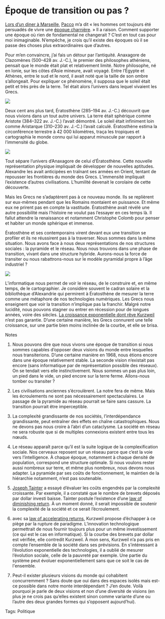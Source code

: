 # Époque de transition ou pas ?

[Lors d’un diner à Marseille](http://tataiza.com/news/chez-etienne-restau-a-marseille), [Pacco](http://www.mae-bd.fr/) m’a dit « les hommes ont toujours été persuadés de vivre une [époque charnière](/2008/01/09/qu%e2%80%99est-ce-qu%e2%80%99une-epoque-de-transition/). » Il a raison. Comment supporter une époque où rien de fondamental ne changerait ? C’est en tout cas pour moi inimaginable. N’empêche, je crois qu’il existe des époques où il se passe des choses plus extraordinaires que d’autres.

Pour m’en convaincre, j’ai fais un détour par l’antiquité. Anaxagore de Clazomènes (500–428 av. J.-C.), le premier des philosophes athéniens, pensait que le monde était plat et relativement limité. Notre philosophe, né en Ionie, sur les côtes d’Asie mineure, avait voyagé. Entre l’Égypte et Athènes, entre le sud et le nord, il avait noté que la taille de son ombre s’allongeait. Pour expliquer ce phénomène, il supposa que le soleil était petit et très près de la terre. Tel était alors l’univers dans lequel vivaient les Grecs.

![](https://tcrouzet.com/images_tc/2008/04/anaxa.gif)

Deux cent ans plus tard, Ératosthène (285–194 av. J.-C.) découvrit que nous vivions dans un tout autre univers. La terre était sphérique comme Aristote (384–322 av. J.-C.) l’avait démontré. Le soleil était infiniment loin comme Aristarque (310–230 av. J.-C.) l’avait calculé. Ératosthène estima la circonférence terrestre à 42 000 kilomètres, traça les tropiques et cartographia le monde connu qui lui apparut minuscule par rapport à l’immensité du globe.

![](https://tcrouzet.com/images_tc/2008/04/beta.gif)

Tout sépare l’univers d’Anaxagore de celui d’Ératosthène. Cette nouvelle représentation physique impliquait de développer de nouvelles aptitudes. Alexandre les avait anticipées en traînant ses armées en Orient, tentant de repousser les frontières du monde des Grecs. L’immensité impliquait l’existence d’autres civilisations. L’humilité devenait le corolaire de cette découverte.

Mais les Grecs ne s’adaptèrent pas à ce nouveau monde. Ils se replièrent sur eux-mêmes pendant que les Romains montaient en puissance. Et même eux ne prirent pas en compte la vastitude. Ératosthène avait révélé une autre possibilité mais l’histoire ne voulut pas l’essayer en ces temps là. Il fallut attendre la renaissance et notamment Christophe Colomb pour penser et habiter un monde sphérique et immense.

Ératosthène et ses contemporains virent devant eux une transition se profiler et ils ne réussirent pas à la traverser. Nous sommes dans la même situation. Nous avons face à nous deux représentations de nos structures sociales : la pyramide et le réseau. Nous nous trouvons dans une phase de transition, vivant dans une structure hybride. Aurons-nous la force de transiter ou nous rabattrons-nous sur le modèle pyramidal propre à l’âge industriel ?

![](https://tcrouzet.com/images_tc/2008/04/network.gif)

L’informatique nous permet de voir le réseau, de le construire et, en même temps, de le cartographier. Je considère souvent le cadran solaire et la bibliothèque d’Alexandrie qui permirent à Ératosthène de mesurer la terre comme une métaphore de nos technologies numériques. Les Grecs nous enseignent que voir la transition n’implique pas la franchir. Malgré notre lucidité, nous pouvons stagner ou entrer en récession pour de longues années, voire des siècles. [La croissance exponentielle dont rêve Kurzweil](/2007/12/13/kurzweil-l%e2%80%99evolution-exponentielle/) n’est pas garantie. D’une certaine manière, les Grecs connurent une telle croissance, sur une partie bien moins inclinée de la courbe, et elle se brisa.

Notes

1. Nous pouvons dire que nous vivons une époque de transition si nous sommes capables d’opposer deux visions du monde entre lesquelles nous transiterions. D’une certaine manière en 1968, nous étions encore dans une époque relativement stable. La seconde vision n’existait pas encore (sans informatique par de représentation possible des réseaux). On se tendait vers elle instinctivement. Nous sommes un pas plus loin, un pied dans le vide, un pied encore sur la terre ferme. Allons-nous tomber ou transiter ?

2. Les civilisations anciennes s’écroulèrent. La notre fera de même. Mais les écroulements ne sont pas nécessairement spectaculaires. Le passage de la pyramide au réseau pourrait se faire sans cassure. La transition pourrait être imperceptible.

3. La complexité grandissante de nos sociétés, l’interdépendance grandissante, peut entraîner des effets en chaîne catastrophiques. Nous ne devons pas nous croire à l’abri d’un cataclysme. La société en réseau ne sera robuste que si de multiples connexions existent entre tous les nœuds.

4. Le réseau apparaît parce qu’il est la suite logique de la complexification sociale. Nos cerveaux reposent sur un réseau parce que c’est la voie vers l’intelligence. À chaque époque, notamment à chaque densité de population, correspond une structure optimale. Si nous voulons rester aussi nombreux sur terre, et même plus nombreux, nous devons nous adapter. La pyramide par ses coûts de fonctionnement, le maintien de la hiérarchie notamment, n’est pas soutenable.

5. [Joseph Tainter](http://en.wikipedia.org/wiki/Joseph_Tainter) a essayé d’évaluer les coûts engendrés par la complexité croissante. Par exemple, il a constaté que le nombre de brevets déposés par dollar investi baisse. Tainter postule l’existence d’une [law of diminishing return](http://en.wikipedia.org/wiki/Diminishing_returns). À un moment donné, il serait impossible de soutenir la complexité de la société et ce serait l’écroulement.

6. avec sa [law of accelerating returns](/2007/12/13/kurzweil-l%e2%80%99evolution-exponentielle/), Kurzweil propose d’échapper à ce piège par la rupture de paradigme. L’innovation technologique permettrait de nous fournir toujours plus pour un même investissement (ce qui est le cas en informatique). Si la courbe des brevets par dollar est vérifiée, elle contredit Kurzweil. À mon sens, Kurzweil n’a pas pris en compte l’ensemble de la société dans ses prévisions. En s’intéressant à l’évolution exponentielle des technologies, il a oublié de mesurer l’évolution sociale, celle de la pauvreté par exemple. Une partie du système peut évoluer exponentiellement sans que ce soit le cas de l'ensemble.

7. Peut-il exister plusieurs visions du monde qui cohabitent concurremment ? Sans doute que oui dans des espaces isolés mais est-ce possible dans notre monte interdépendant ? J’en doute. Voilà pourquoi je parle de deux visions et non d’une diversité de visions (en plus je ne crois pas qu’elles existent sinon comme variante d’une ou l’autre des deux grandes formes qui s’opposent aujourd’hui).

Tags: Politique